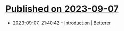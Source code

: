 # [Published on 2023-09-07](index.md)

* [2023-09-07, 21:40:42](https://lobste.rs/s/gxiile/introduction_betterer) - [Introduction | Betterer](https://phenomnomnominal.github.io/betterer/docs/introduction)
